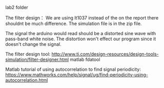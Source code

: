 lab2 folder

The filter design：
We are using lt1037 instead of the on the report there shouldnt be much difference. The simulation file is in the zip file.

The signal the arduino would read should be a distorted sine wave with pass-band white noise. The distortion won't effect our program since it doesn't change the signal.

The filter design tool:
http://www.ti.com/design-resources/design-tools-simulation/filter-designer.html
matlab fdatool
                        
Matlab tutorial of using autocorrelation to find signal periodicity: https://www.mathworks.com/help/signal/ug/find-periodicity-using-autocorrelation.html
